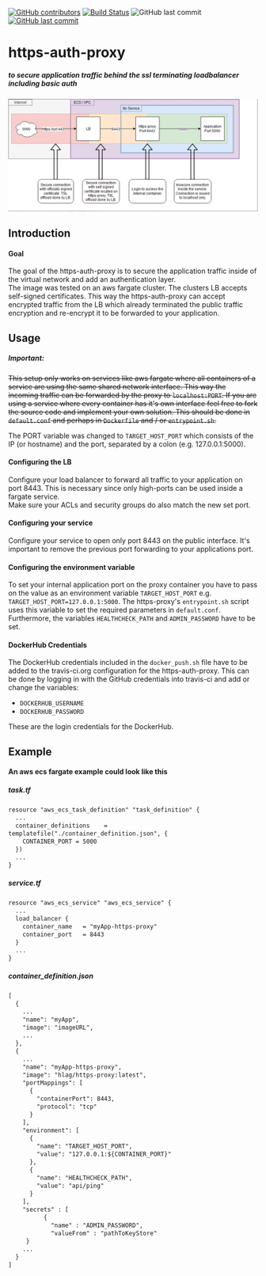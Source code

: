 [![GitHub contributors](https://img.shields.io/github/contributors/Hapag-Lloyd/https-auth-proxy.svg)](https://GitHub.com/Hapag-Lloyd/https-proxy/graphs/contributors/)
[![Build Status](https://travis-ci.org/Hapag-Lloyd/https-auth-proxy.svg?branch=master)](https://travis-ci.org/Hapag-Lloyd/https-proxy)
![GitHub last commit](https://img.shields.io/github/last-commit/hapag-lloyd/https-auth-proxy)
[![GitHub last commit](https://img.shields.io/badge/dockerhub-https--auth--proxy-informational)](https://hub.docker.com/r/hlag/https-auth-proxy)

# https-auth-proxy
##### to secure application traffic behind the ssl terminating loadbalancer including basic auth 

![technical view](./https-auth-proxy.jpg)

## Introduction

#### Goal

The goal of the https-auth-proxy is to secure the application traffic
inside of the virtual network and add an authentication layer.<br>
The image was tested on an aws fargate cluster. The clusters LB
accepts self-signed certificates. This way the https-auth-proxy can accept
encrypted traffic from the LB which already terminated the public
traffic encryption and re-encrypt it to be forwarded to your application.
<br>

## Usage

##### Important:
~~This setup only works on services like aws fargate where all containers
of a service are using the same shared network interface. This way
the incoming traffic can be forwarded by the proxy to
`localhost:PORT`. If you are using a service where every container
has it's own interface feel free to fork the source code and implement
your own solution. This should be done in `default.conf` and perhaps
in `Dockerfile` and / or `entrypoint.sh`.~~

The PORT variable was changed to `TARGET_HOST_PORT` which consists of the IP
(or hostname) and the port, separated by a colon (e.g. 127.0.0.1:5000). 

#### Configuring the LB
Configure your load balancer to forward all traffic to your application
on port 8443. This is necessary since only high-ports can be used
inside a fargate service.<br>
Make sure your ACLs and security groups do also match the new
set port.

#### Configuring your service
Configure your service to open only port 8443 on the public interface.
It's important to remove the previous port forwarding to your
applications port.<br>

#### Configuring the environment variable
To set your internal application port on the proxy container you have
to pass on the value as an environment variable `TARGET_HOST_PORT` e.g. `TARGET_HOST_PORT=127.0.0.1:5000`.
The https-proxy's `entrypoint.sh` script uses this variable to set the
required parameters in `default.conf`. Furthermore, the variables `HEALTHCHECK_PATH`
and `ADMIN_PASSWORD` have to be set.

#### DockerHub Credentials
The DockerHub credentials included in the `docker_push.sh` file have to be added
to the travis-ci.org configuration for the https-auth-proxy. This can be done by
logging in with the GitHub credentials into travis-ci and add or change the variables:
- `DOCKERHUB_USERNAME`
- `DOCKERHUB_PASSWORD`

These are the login credentials for the DockerHub.

## Example

#### An aws ecs fargate example could look like this

##### task.tf
```hcl-terraform
resource "aws_ecs_task_definition" "task_definition" {
  ...
  container_definitions    = templatefile("./container_definition.json", {
    CONTAINER_PORT = 5000
  })
  ...
}
```

##### service.tf
```hcl-terraform
resource "aws_ecs_service" "aws_ecs_service" {
  ...
  load_balancer {
    container_name   = "myApp-https-proxy"
    container_port   = 8443
  }
  ...
}
```

##### container_definition.json
```json5
[
  {
    ...
    "name": "myApp",
    "image": "imageURL",
    ...
  },
  {
    ...
    "name": "myApp-https-proxy",
    "image": "hlag/https-proxy:latest",
    "portMappings": [
      {
        "containerPort": 8443,
        "protocol": "tcp"
      }
    ],
    "environment": [
      {
        "name": "TARGET_HOST_PORT",
        "value": "127.0.0.1:${CONTAINER_PORT}"
      },
      {
        "name": "HEALTHCHECK_PATH",
        "value": "api/ping"
      }
    ],
    "secrets" : [
          {
            "name" : "ADMIN_PASSWORD",
            "valueFrom" : "pathToKeyStore"
     }
    ...
  }
]
```
